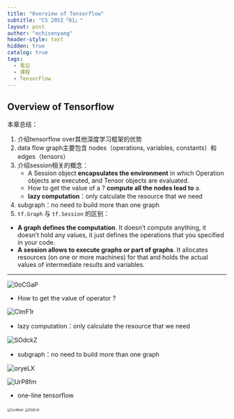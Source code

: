 ```yaml
---
title: "Overview of Tensorflow"
subtitle: "CS 20SI「01」"
layout: post
author: "echisenyang"
header-style: text
hidden: true
catalog: true
tags:
  - 笔记
  - 课程
  - TensorFlow
---
```




## Overview of Tensorflow

本章总结：

1. 介绍tensorflow over其他深度学习框架的优势
2. data flow graph主要包含 nodes（operations, variables, constants）和 edges（tensors）
3. 介绍session相关的概念：
   - A Session object **encapsulates the environment** in which Operation objects are executed, and Tensor objects are evaluated.
   - How to get the value of a ? **compute all the nodes lead to** a. 
   - **lazy computation**：only calculate the resource that we need
4. subgraph：no need to build more than one graph
5.  `tf.Graph` 与 `tf.Session` 的区别：
   - **A graph defines the computation**. It doesn’t compute anything, it doesn’t hold any values, it just defines the operations that you specified in your code.
   - **A session allows to execute graphs or part of graphs**. It allocates resources (on one or more machines) for that and holds the actual values of intermediate results and variables.

---

![0oCGaP](https://gitee.com/echisenyang/GiteeForUpicUse/raw/master/uPic/0oCGaP.png)

- How to get the value of operator ?

![ClmF1r](https://gitee.com/echisenyang/GiteeForUpicUse/raw/master/uPic/ClmF1r.png)

- lazy computation：only calculate the resource that we need

![SOdckZ](https://gitee.com/echisenyang/GiteeForUpicUse/raw/master/uPic/SOdckZ.png)

- subgraph：no need to build more than one graph

![oryeLX](https://gitee.com/echisenyang/GiteeForUpicUse/raw/master/uPic/oryeLX.png)

![UrP8fm](https://gitee.com/echisenyang/GiteeForUpicUse/raw/master/uPic/UrP8fm.png)

- one-line tensorflow

<img src="https://gitee.com/echisenyang/GiteeForUpicUse/raw/master/uPic/Oo3MaK.png" alt="Oo3MaK" style="zoom: 50%;" />

<img src="https://gitee.com/echisenyang/GiteeForUpicUse/raw/master/uPic/0GIDJ0.png" alt="0GIDJ0" style="zoom:50%;" />

